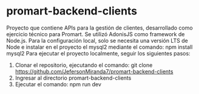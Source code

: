 # promart-backend-clients
Proyecto que contiene APIs para la gestión de clientes, desarrollado como ejercicio técnico para Promart.
Se utilizó AdonisJS como framework de Node.js.
Para la configuración local, solo se necesita una versión LTS de Node e instalar en el proyecto el mysql2 mediante el comando: npm install mysql2
Para ejecutar el proyecto localmente, seguir los siguientes pasos:
  1. Clonar el repositorio, ejecutando el comando: git clone https://github.com/JefersonMiranda7/promart-backend-clients
  2. Ingresar al directorio promart-backend-clients
  3. Ejecutar el comando: npm run dev